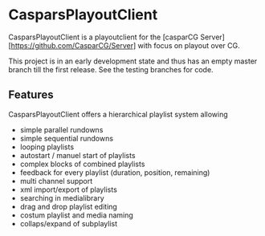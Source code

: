 CasparsPlayoutClient
====================

CasparsPlayoutClient is a playoutclient for the [casparCG Server][https://github.com/CasparCG/Server] with focus on playout over CG.

This project is in an early development state and thus has an empty master branch till the first release.
See the testing branches for code.


Features
--------

CasparsPlayoutClient offers a hierarchical playlist system allowing 
* simple parallel rundowns
* simple sequential rundowns
* looping playlists
* autostart / manuel start of playlists
* complex blocks of combined playlists
* feedback for every playlist (duration, position, remaining)
* multi channel support
* xml import/export of playlists
* searching in medialibrary
* drag and drop playlist editing
* costum playlist and media naming
* collaps/expand of subplaylist


